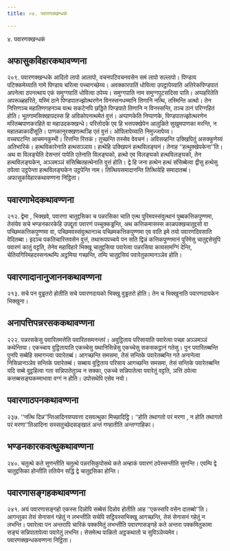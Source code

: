 ```yaml
---
title: ०४. पवारणक्खन्धकं

---
```

४. पवारणक्खन्धकं  


## अफासुकविहारकथावण्णना

२०९. पवारणक्खन्धके आदितो लापो आलापो, वचनपटिवचनवसेन समं लापो सल्लापो। पिण्डाय पटिक्कमेय्याति गामे पिण्डाय चरित्वा पच्चागच्छेय्य। अवक्कारपातिं धोवित्वा उपट्ठापेय्याति अतिरेकपिण्डपातं अपनेत्वा ठपनत्थाय एकं समुग्गपातिं धोवित्वा ठपेय्य। समुग्गपाति नाम समुग्गपुटसदिसा पाति। अप्पहरितेति अपरूळ्हहरिते, यस्मिं ठाने पिण्डपातज्झोत्थरणेन विनस्सनधम्मानि तिणानि नत्थि, तस्मिन्ति अत्थो। तेन नित्तिणञ्च महातिणगहनञ्च यत्थ सकटेनपि छड्डिते पिण्डपाते तिणानि न विनस्सन्ति, तञ्च ठानं परिग्गहितं होति। भूतगामसिक्खापदस्स हि अविकोपनत्थमेतं वुत्तं। अप्पाणकेति निप्पाणके, पिण्डपातज्झोत्थरणेन मरितब्बपाणकरहिते वा महाउदकक्खन्धे। परित्तोदके एव हि भत्तपक्खेपेन आलुळिते सुखुमपाणका मरन्ति, न महातळाकादीसूति। पाणकानुरक्खणत्थञ्हि एतं वुत्तं। ओपिलापेय्याति निमुज्जापेय्य।  
वच्चघटन्ति आचमनकुम्भी। रित्तन्ति रित्तकं। तुच्छन्ति तस्सेव वेवचनं। अविसय्हन्ति उक्खिपितुं असक्कुणेय्यं अतिभारिकं। हत्थविकारेनाति हत्थसञ्ञाय। हत्थेहि उक्खिपनं हत्थविलङ्घनं। तेनाह ‘‘हत्थुक्खेपकेना’’ति। अथ वा विलङ्घेति देसन्तरं पापेति एतेनाति विलङ्घको, हत्थो एव विलङ्घको हत्थविलङ्घको, तेन हत्थविलङ्घकेन, अञ्ञमञ्ञं संसिब्बितहत्थेनाति वुत्तं होति। द्वे हि जना हत्थेन हत्थं संसिब्बेत्वा द्वीसु हत्थेसु ठपेत्वा उट्ठपेन्ता हत्थविलङ्घकेन उट्ठपेन्ति नाम। तित्थियसमादानन्ति तित्थियेहि समादातब्बं।  
अफासुकविहारकथावण्णना निट्ठिता।  


## पवारणाभेदकथावण्णना

२१२. द्वेमा , भिक्खवे, पवारणा चातुद्दसिका च पन्नरसिका चाति एत्थ पुरिमवस्संवुत्थानं पुब्बकत्तिकपुण्णमा, तेसंयेव सचे भण्डनकारकेहि उपद्दुता पवारणं पच्चुक्कड्ढन्ति, अथ कत्तिकमासस्स काळपक्खचातुद्दसो वा पच्छिमकत्तिकपुण्णमा वा, पच्छिमवस्संवुत्थानञ्च पच्छिमकत्तिकपुण्णमा एव वाति इमे तयो पवारणदिवसाति वेदितब्बा। इदञ्च पकतिचारित्तवसेन वुत्तं, तथारूपपच्चये पन सति द्विन्नं कत्तिकपुण्णमानं पुरिमेसु चातुद्दसेसुपि पवारणं कातुं वट्टति, तेनेव महाविहारे भिक्खू चातुद्दसिया पवारेत्वा पन्नरसिया कायसामग्गिं देन्ति, चेतियगिरिमहदस्सनत्थम्पि अट्ठमिया गच्छन्ति, तम्पि चातुद्दसियं पवारेतुकामानञ्ञेव होति।  


## पवारणादानानुजाननकथावण्णना

२१३. सचे पन वुड्ढतरो होतीति सचे पवारणदायको भिक्खु वुड्ढतरो होति। तेन च भिक्खुनाति पवारणदायकेन भिक्खुना।  


## अनापत्तिपन्नरसककथावण्णना

२२२. पन्नरसकेसु पवारितमत्तेति पवारितसमनन्तरं। अवुट्ठिताय परिसायाति पवारेत्वा पच्छा अञ्ञमञ्ञं कथेन्तिया। एकच्चाय वुट्ठितायाति एकच्चेसु यथानिसिन्नेसु एकच्चेसु सकसकट्ठानं गतेसु। पुन पवारितब्बन्ति पुनपि सब्बेहि समागन्त्वा पवारेतब्बं। आगच्छन्ति समसमा, तेसं सन्तिके पवारेतब्बन्ति गते अनानेत्वा निसिन्नानञ्ञेव सन्तिके पवारेतब्बं। सब्बाय वुट्ठिताय परिसाय आगच्छन्ति समसमा, तेसं सन्तिके पवारेतब्बन्ति यदि सब्बे वुट्ठहित्वा गता सन्निपातेतुञ्च न सक्का, एकच्चे सन्निपातेत्वा पवारेतुं वट्टति, ञत्तिं ठपेत्वा कत्तब्बसङ्घकम्माभावा वग्गं न होति। उपोसथेपि एसेव नयो।  


## पवारणाठपनकथावण्णना

२३७. ‘‘नत्थि दिन्न’’न्तिआदिनयप्पवत्ता दसवत्थुका मिच्छादिट्ठि। ‘‘होति तथागतो परं मरणा , न होति तथागतो परं मरणा’’तिआदिना सस्सतुच्छेदसङ्खातं अन्तं गण्हातीति अन्तग्गाहिका।  


## भण्डनकारकवत्थुकथावण्णना

२४०. चतुत्थे कते सुणन्तीति चतुत्थे पन्नरसिकुपोसथे कते अम्हाकं पवारणं ठपेस्सन्तीति सुणन्ति। एवम्पि द्वे चातुद्दसिका होन्तीति ततियेन सद्धिं द्वे चातुद्दसिका होन्ति।  


## पवारणासङ्गहकथावण्णना

२४१. अयं पवारणासङ्गहो एकस्स दिन्नोपि सब्बेसं दिन्नोव होतीति आह ‘‘एकस्सपि वसेन दातब्बो’’ति। आगन्तुका तेसं सेनासनं गहेतुं न लभन्तीति सचेपि सट्ठिवस्सभिक्खू आगच्छन्ति, तेसं सेनासनं गहेतुं न लभन्ति। पवारेत्वा पन अन्तरापि चारिकं पक्कमितुं लभन्तीति पवारणासङ्गहे कते अन्तरा पक्कमितुकामा सङ्घं सन्निपातापेत्वा पवारेतुं लभन्ति। सेसमेत्थ पाळितो अट्ठकथातो च सुविञ्ञेय्यमेव।  
पवारणक्खन्धकवण्णना निट्ठिता।  